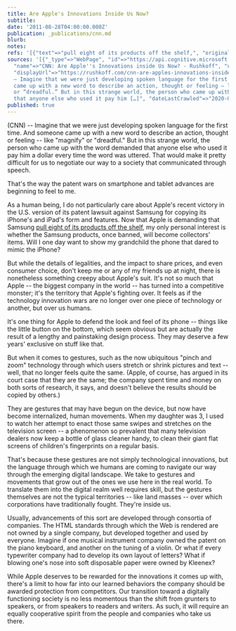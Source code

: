 ```yaml
---
title: Are Apple's Innovations Inside Us Now?
subtitle: 
date: '2011-08-28T04:00:00.000Z'
publication: _publications/cnn.md
blurb: 
notes: 
refs: '[{"text"=>"pull eight of its products off the shelf,", "original"=>"http://money.cnn.com/2012/08/27/technology/apple-samsung/index.html"}]'
sources: '[{"_type"=>"WebPage", "id"=>"https://api.cognitive.microsoft.com/api/v7/#WebPages.0",
  "name"=>"CNN: Are Apple''s Innovations inside Us Now? - Rushkoff", "url"=>"https://rushkoff.com/cnn-are-apples-innovations-inside-us-now/",
  "displayUrl"=>"https://rushkoff.com/cnn-are-apples-innovations-inside-us-now", "snippet"=>"(CNN)
  — Imagine that we were just developing spoken language for the first time. And someone
  came up with a new word to describe an action, thought or feeling — like “magnify”
  or “dreadful.” But in this strange world, the person who came up with the word demanded
  that anyone else who used it pay him […]", "dateLastCrawled"=>"2020-07-13T12:14:00.0000000Z"}]'
published: true
---
```

(CNN) -- Imagine that we were just developing spoken language for the first time. And someone came up with a new word to describe an action, thought or feeling -- like "magnify" or "dreadful." But in this strange world, the person who came up with the word demanded that anyone else who used it pay him a dollar every time the word was uttered. That would make it pretty difficult for us to negotiate our way to a society that communicated through speech.

That's the way the patent wars on smartphone and tablet advances are beginning to feel to me.

As a human being, I do not particularly care about Apple's recent victory in the U.S. version of its patent lawsuit against Samsung for copying its iPhone's and iPad's form and features. Now that Apple is demanding that Samsung [pull eight of its products off the shelf,](http://money.cnn.com/2012/08/27/technology/apple-samsung/index.html) my only personal interest is whether the Samsung products, once banned, will become collectors' items. Will I one day want to show my grandchild the phone that dared to mimic the iPhone?

But while the details of legalities, and the impact to share prices, and even consumer choice, don't keep me or any of my friends up at night, there is nonetheless something creepy about Apple's suit. It's not so much that Apple -- the biggest company in the world -- has turned into a competitive monster; it's the territory that Apple's fighting over. It feels as if the technology innovation wars are no longer over one piece of technology or another, but over us humans.

It's one thing for Apple to defend the look and feel of its phone -- things like the little button on the bottom, which seem obvious but are actually the result of a lengthy and painstaking design process. They may deserve a few years' exclusive on stuff like that.

But when it comes to gestures, such as the now ubiquitous "pinch and zoom" technology through which users stretch or shrink pictures and text -- well, that no longer feels quite the same. (Apple, of course, has argued in its court case that they are the same; the company spent time and money on both sorts of research, it says, and doesn't believe the results should be copied by others.)

They are gestures that may have begun on the device, but now have become internalized, human movements. When my daughter was 3, I used to watch her attempt to enact those same swipes and stretches on the television screen -- a phenomenon so prevalent that many television dealers now keep a bottle of glass cleaner handy, to clean their giant flat screens of children's fingerprints on a regular basis.

That's because these gestures are not simply technological innovations, but the language through which we humans are coming to navigate our way through the emerging digital landscape. We take to gestures and movements that grow out of the ones we use here in the real world. To translate them into the digital realm well requires skill, but the gestures themselves are not the typical territories -- like land masses -- over which corporations have traditionally fought. They're inside us.

Usually, advancements of this sort are developed through consortia of companies. The HTML standards through which the Web is rendered are not owned by a single company, but developed together and used by everyone. Imagine if one musical instrument company owned the patent on the piano keyboard, and another on the tuning of a violin. Or what if every typewriter company had to develop its own layout of letters? What if blowing one's nose into soft disposable paper were owned by Kleenex?

While Apple deserves to be rewarded for the innovations it comes up with, there's a limit to how far into our learned behaviors the company should be awarded protection from competitors. Our transition toward a digitally functioning society is no less momentous than the shift from grunters to speakers, or from speakers to readers and writers. As such, it will require an equally cooperative spirit from the people and companies who take us there.
